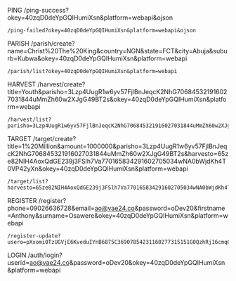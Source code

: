 PING
	/ping-success?okey=40zqD0deYpGQIHumiXsn&platform=webapi&ojson

	/ping-failed?okey=40zqD0deYpGQIHumiXsn&platform=webapi&ojson


PARISH
	/parish/create?name=Christ%20The%20King&country=NGN&state=FCT&city=Abuja&suburb=Kubwa&okey=40zqD0deYpGQIHumiXsn&platform=webapi

	/parish/list?okey=40zqD0deYpGQIHumiXsn&platform=webapi


HARVEST
	/harvest/create?title=Youth&parisho=3Lzp4UugR1w6yv57FjlBnJeqcK2NhG706845321916027031844uMmZh60w2XJgG49BT2s&okey=40zqD0deYpGQIHumiXsn&platform=webapi

	/harvest/list?parisho=3Lzp4UugR1w6yv57FjlBnJeqcK2NhG706845321916027031844uMmZh60w2XJgG49BT2s&okey=40zqD0deYpGQIHumiXsn&platform=webapi


TARGET
	/target/create?title=1%20Million&amount=1000000&parisho=3Lzp4UugR1w6yv57FjlBnJeqcK2NhG706845321916027031844uMmZh60w2XJgG49BT2s&harvesto=65ze82NIH4AoxQdGE239j3FSlh7Va770165834291602705034wNA0bWjdKh4T0VP42yXn&okey=40zqD0deYpGQIHumiXsn&platform=webapi

	/target/list?harvesto=65ze82NIH4AoxQdGE239j3FSlh7Va770165834291602705034wNA0bWjdKh4T0VP42yXn&okey=40zqD0deYpGQIHumiXsn&platform=webapi


REGISTER
	/register?phone=09026636728&email=ao@vae24.co&password=oDev20&firstname=Anthony&surname=Osawere&okey=40zqD0deYpGQIHumiXsn&platform=webapi

	/register-update?usero=pXxomi0TzUGVjE6KveduIYnB6875C36907854231160277315151G0QzhRj16cmqC4WiVE&parisho=3Lzp4UugR1w6yv57FjlBnJeqcK2NhG706845321916027031844uMmZh60w2XJgG49BT2s&role=manager&okey=40zqD0deYpGQIHumiXsn&platform=webapi


LOGIN
 /auth/login?userid=ao@vae24.co&password=oDev20&okey=40zqD0deYpGQIHumiXsn&platform=webapi
